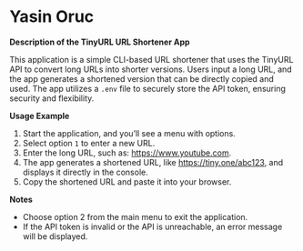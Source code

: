 # Yasin Oruc
**Description of the TinyURL URL Shortener App**

This application is a simple CLI-based URL shortener that uses the TinyURL API to convert long URLs into shorter versions. Users input a long URL, and the app generates a shortened version that can be directly copied and used. The app utilizes a `.env` file to securely store the API token, ensuring security and flexibility.

**Usage Example**

1. Start the application, and you’ll see a menu with options.
2. Select option `1` to enter a new URL.
3. Enter the long URL, such as: https://www.youtube.com.
4. The app generates a shortened URL, like https://tiny.one/abc123, and displays it directly in the console.
5. Copy the shortened URL and paste it into your browser.

**Notes**
- Choose option 2 from the main menu to exit the application.
- If the API token is invalid or the API is unreachable, an error message will be displayed.

